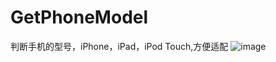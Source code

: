 # GetPhoneModel
判断手机的型号，iPhone，iPad，iPod Touch,方便适配
 ![image](https://github.com/ButBueatiful/dotvim/raw/master/screenshots/vim-screenshot.jpg)